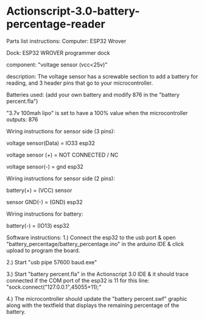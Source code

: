 # Actionscript-3.0-battery-percentage-reader

Parts list instructions:
Computer: ESP32 Wrover

Dock: ESP32 WROVER programmer dock

component: "voltage sensor (vcc<25v)" 

description: The voltage sensor has a screwable section to add a battery for reading, and 3 header pins that go to your microcontroller.

Batteries used: (add your own battery and modify 876 in the "battery percent.fla")

"3.7v 100mah lipo" is set to have a 100% value when the microcontroller outputs: 876

Wiring instructions for sensor side (3 pins):

voltage sensor(Data) = IO33 esp32

voltage sensor (+) = NOT CONNECTED / NC

voltage sensor(-) = gnd esp32

Wiring instructions for sensor side (2 pins):

battery(+) = (VCC) sensor

sensor GND(-) = (GND) esp32

Wiring instructions for battery:

battery(-) = (IO13) esp32


Software instructions:
1.) Connect the esp32 to the usb port & open "battery_percentage/battery_percentage.ino" in the arduino IDE & click upload to program the board.

2.) Start "usb pipe 57600 baud.exe"

3.) Start "battery percent.fla" in the Actionscript 3.0 IDE & it should trace connected if the COM port of the esp32 is 11 for this line: "sock.connect("127.0.0.1",45055+11);"

4.) The microcontroller should update the "battery percent.swf" graphic along with the textfield that displays the remaining percentage of the battery.
